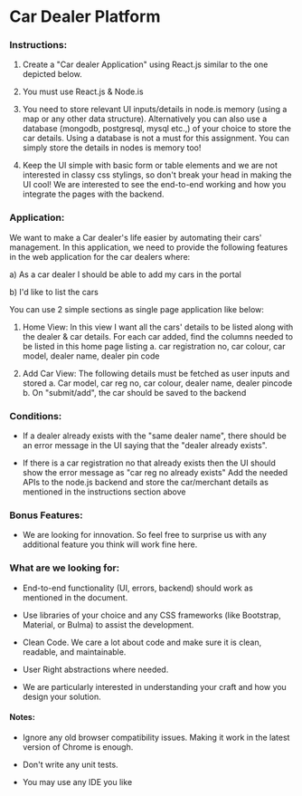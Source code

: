 # Car Dealer Platform

### Instructions:

1. Create a "Car dealer Application" using React.js similar to the one depicted below.

2. You must use React.js & Node.is

3. You need to store relevant UI inputs/details in node.is memory (using a map or any other data structure). Alternatively you can also use a database (mongodb, postgresql, mysql etc.,) of your choice to store the car details. Using a database is not a must for this assignment. You can simply store the details in nodes is memory too!

4. Keep the UI simple with basic form or table elements and we are not interested in classy css stylings, so don't break your head in making the UI cool! We are interested to see the end-to-end working and how you integrate the pages with the backend.

### Application:

We want to make a Car dealer's life easier by automating their cars' management. In this
application, we need to provide the following features in the web application for the car dealers
where:

  a) As a car dealer I should be able to add my cars in the portal

  b) I'd like to list the cars

You can use 2 simple sections as single page application like below:

1. Home View: In this view I want all the cars' details to be listed along with the dealer & car details. For each car added, find the columns needed to be listed in this home page listing
  a. car registration no, car colour, car model, dealer name, dealer pin code


2. Add Car View: The following details must be fetched as user inputs and stored
  a. Car model, car reg no, car colour, dealer name, dealer pincode
  b. On "submit/add", the car should be saved to the backend
  
### Conditions:

- If a dealer already exists with the "same dealer name", there should be an error message in the UI saying that the "dealer already exists".

- If there is a car registration no that already exists then the UI should show the error message as "car reg no already exists" Add the needed APIs to the node.js backend and store the car/merchant details as mentioned in the instructions section above

### Bonus Features:
  - We are looking for innovation. So feel free to surprise us with any additional feature you
think will work fine here.


### What are we looking for:

- End-to-end functionality (UI, errors, backend) should work as mentioned in the document.

- Use libraries of your choice and any CSS frameworks (like Bootstrap, Material, or Bulma) to assist the development.

- Clean Code. We care a lot about code and make sure it is clean, readable, and maintainable.

- User Right abstractions where needed.

- We are particularly interested in understanding your craft and how you design your solution.

#### Notes:

- Ignore any old browser compatibility issues. Making it work in the latest version of Chrome is enough.

- Don't write any unit tests.

- You may use any IDE you like
